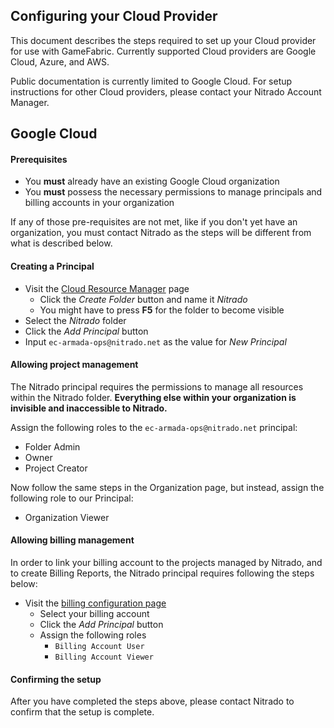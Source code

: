 ## Configuring your Cloud Provider

This document describes the steps required to set up your Cloud provider for use with GameFabric. Currently supported
Cloud providers are Google Cloud, Azure, and AWS.

Public documentation is currently limited to Google Cloud. For setup instructions for other Cloud providers, please
contact your Nitrado Account Manager.

## Google Cloud

#### Prerequisites

* You **must** already have an existing Google Cloud organization
* You **must** possess the necessary permissions to manage principals and billing accounts in your organization

If any of those pre-requisites are not met, like if you don't yet have an organization, you must contact Nitrado as the steps will be different from what is described below.

#### Creating a Principal

* Visit the [Cloud Resource Manager](https://console.cloud.google.com/cloud-resource-manager) page
  * Click the _Create Folder_ button and name it _Nitrado_
  * You might have to press **F5** for the folder to become visible
* Select the _Nitrado_ folder
* Click the _Add Principal_ button
* Input `ec-armada-ops@nitrado.net` as the value for _New Principal_

#### Allowing project management

The Nitrado principal requires the permissions to manage all resources within the Nitrado folder.
**Everything else within your organization is invisible and inaccessible to Nitrado.**

Assign the following roles to the `ec-armada-ops@nitrado.net` principal:

* Folder Admin
* Owner
* Project Creator

Now follow the same steps in the Organization page, but instead, assign the following role to our Principal:

* Organization Viewer

#### Allowing billing management

In order to link your billing account to the projects managed by Nitrado, and to create Billing Reports, the Nitrado principal requires following the steps below:

* Visit the [billing configuration page](https://console.cloud.google.com/billing)
  * Select your billing account
  * Click the _Add Principal_ button
  * Assign the following roles
    * `Billing Account User`
    * `Billing Account Viewer`

#### Confirming the setup

After you have completed the steps above, please contact Nitrado to confirm that the setup is complete.
